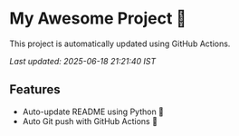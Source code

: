 # My Awesome Project 🚀

This project is automatically updated using GitHub Actions.

_Last updated: 2025-06-18 21:21:40 IST_

## Features
- Auto-update README using Python 🐍
- Auto Git push with GitHub Actions 🤖
